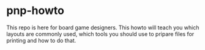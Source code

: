 # pnp-howto
This repo is here for board game designers. This howto will teach you which layouts are commonly used, which tools you should use to pripare files for printing and how to do that.
